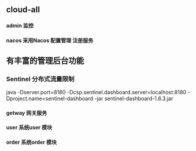 ## cloud-all
#### admin  监控


#### nacos  采用Nacos 配置管理 注册服务
 ## 有丰富的管理后台功能
  


### Sentinel 分布式流量限制
java -Dserver.port=8180 -Dcsp.sentinel.dashboard.server=localhost:8180 -Dproject.name=sentinel-dashboard -jar sentinel-dashboard-1.6.3.jar
#### getway  网关服务
#### user  系统user 模块
#### order  系统order 模块
